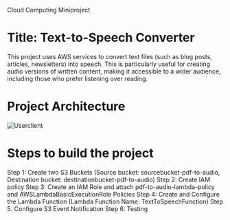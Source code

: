 Cloud Computing Miniproject
# Title: Text-to-Speech Converter

This project uses AWS services to convert text files (such as blog posts, articles, newsletters) into speech. This is particularly useful for creating audio versions of written content, making it accessible to a wider audience, including those who prefer listening over reading.

# Project Architecture

![Userclient](https://github.com/user-attachments/assets/ce946cca-2e8f-44c7-a277-851a0e20e084)

# Steps to build the project

Step 1: Create two S3 Buckets (Source bucket: sourcebucket-pdf-to-audio, Destination bucket: destinationbucket-pdf-to-audio)
Step 2: Create IAM policy
Step 3: Create an IAM Role and attach pdf-to-audio-lambda-policy and AWSLambdaBasicExecutionRole Policies
Step 4: Create and Configure the Lambda Function (Lambda Function Name: TextToSpeechFunction)
Step 5: Configure S3 Event Notification
Step 6: Testing
